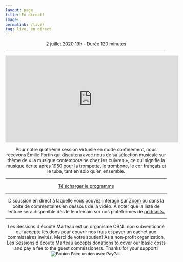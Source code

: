 ```yaml
---
layout: page
title: En direct! 
image: 
permalink: /live/
tag: live, en direct
---
```

<center>
2 juillet 2020 19h - Durée 120 minutes
<center>
<hr>
  <center>
  <iframe
    src="https://player.twitch.tv/?channel=sessionsmarteau&parent=streamernews.example.com&muted=false"
    height="270"
    width="540"
    frameborder="0"
    scrolling="no"
    playsinline="true"
    muted="false"
    getVolume="1.0"
    allowfullscreen="true">
</iframe>
<center>

<div class="fb-comments" data-href="https://sessionsmarteau.com/live/" data-colorscheme="dark" data-numposts="0" data-width=""></div>


<div id="fb-root"></div>
<script async defer crossorigin="anonymous" src="https://connect.facebook.net/fr_CA/sdk.js#xfbml=1&version=v7.0&appId=572378123701879&autoLogAppEvents=1" nonce="USFXnozM"></script>



Pour notre quatrième session virtuelle en mode confinement, nous recevons Émilie Fortin qui discutera avec nous de sa sélection musicale sur thème de « la musique contemporaine chez les cuivres », ce qui signifie la musique écrite après 1950 pour la trompette, le trombone, le cor français et le tuba, tant en solo qu’en ensemble.
<hr>

<a href="https://sessionsmarteau.com/uploads/session-007/program/Sessions-Marteau-007-Programme.pdf" download>Télécharger le programme</a>

<hr>

Discussion en direct à laquelle vous pouvez interagir sur <a href="https://sessionsmarteau.com/session-virtuelle"> Zoom </a> ou dans la boite de commentaires en dessous de la vidéo.
À noter que la liste de lecture sera disponible dès le lendemain sur nos plateformes de <a href="https://sessionsmarteau.com/musique/#podcasts"> podcasts.</a> 








<hr>
<h8>
Les Sessions d'écoute Marteau est un organisme OBNL non subventionné qui accepte les dons pour couvrir nos frais et payer un cachet aux commissaires invités. Merci de votre soutien! As a non-profit organization, Les Sessions d'écoute Marteau accepts donations to cover our basic costs and pay a fee to the guest commissioners. Thanks for your support! 
</h8>

<form action="https://www.paypal.com/cgi-bin/webscr" method="post" target="_top">
<input type="hidden" name="cmd" value="_s-xclick" />
<input type="hidden" name="hosted_button_id" value="ZMNY6HYBJTQLL" />
<input type="image" src="https://www.paypalobjects.com/fr_CA/i/btn/btn_donate_SM.gif" border="0" name="submit" title="Aider un organisme OBNL non subventionné!" alt="Bouton Faire un don avec PayPal" />
<img alt="" border="0" src="https://www.paypal.com/fr_CA/i/scr/pixel.gif" width="1" height="1" />
</form>
